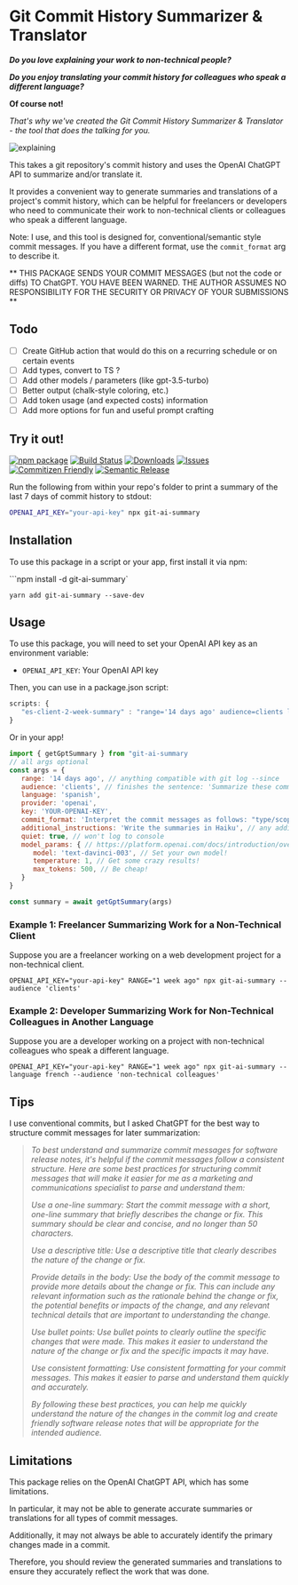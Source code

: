 # Git Commit History Summarizer & Translator

***Do you love explaining your work to non-technical people?***

***Do you enjoy translating your commit history for colleagues who speak a different language?***

**Of course not!**

_That's why we've created the Git Commit History Summarizer & Translator - the tool that does the talking for you._

![explaining](https://user-images.githubusercontent.com/1290033/224572317-e1f80443-e826-45ef-822d-57e1eec16f56.gif)

This takes a git repository's commit history and uses the OpenAI ChatGPT API to summarize and/or translate it. 

It provides a convenient way to generate summaries and translations of a project's commit history, which can be helpful for freelancers or developers who need to communicate their work to non-technical clients or colleagues who speak a different language.

Note: I use, and this tool is designed for, conventional/semantic style commit messages. If you have a different format, use the `commit_format` arg to describe it.

** THIS PACKAGE SENDS YOUR COMMIT MESSAGES (but not the code or diffs) TO ChatGPT. YOU HAVE BEEN WARNED. THE AUTHOR ASSUMES NO RESPONSIBILITY FOR THE SECURITY OR PRIVACY OF YOUR SUBMISSIONS **

## Todo

- [ ] Create GitHub action that would do this on a recurring schedule or on certain events
- [ ] Add types, convert to TS ?
- [ ] Add other models / parameters (like gpt-3.5-turbo)
- [ ] Better output (chalk-style coloring, etc.)
- [ ] Add token usage (and expected costs) information
- [ ] Add more options for fun and useful prompt crafting

## Try it out!

[![npm package][npm-img]][npm-url]
[![Build Status][build-img]][build-url]
[![Downloads][downloads-img]][downloads-url]
[![Issues][issues-img]][issues-url]
[![Commitizen Friendly][commitizen-img]][commitizen-url]
[![Semantic Release][semantic-release-img]][semantic-release-url]

Run the following from within your repo's folder to print a summary of the last 7 days of commit history to stdout:

```bash 
OPENAI_API_KEY="your-api-key" npx git-ai-summary
```

## Installation

To use this package in a script or your app, first install it via npm:

```npm install -d git-ai-summary`

`yarn add git-ai-summary --save-dev`

## Usage

To use this package, you will need to set your OpenAI API key as an environment variable:
- `OPENAI_API_KEY`: Your OpenAI API key


Then, you can use in a package.json script: 

```js
scripts: {
   "es-client-2-week-summary" : "range='14 days ago' audience=clients language=spanish npx git-ai-summary"
}
```

Or in your app!

```js
import { getGptSummary } from "git-ai-summary
// all args optional
const args = {
   range: '14 days ago', // anything compatible with git log --since 
   audience: 'clients', // finishes the sentence: 'Summarize these commit logs into friendly software release notes that will be appropriate for...'
   language: 'spanish',
   provider: 'openai',
   key: 'YOUR-OPENAI-KEY',
   commit_format: 'Interpret the commit messages as follows: "type/scope/purpose"', // e.g. if your commit format is "fix/login/Correctly handle invalid auth with error messages"
   additional_instructions: 'Write the summaries in Haiku', // any additional instructions you want to send to ChatGPT
   quiet: true, // won't log to console
   model_params: { // https://platform.openai.com/docs/introduction/overview
      model: 'text-davinci-003', // Set your own model!
      temperature: 1, // Get some crazy results!
      max_tokens: 500, // Be cheap!
   }
}

const summary = await getGptSummary(args)

```

### Example 1: Freelancer Summarizing Work for a Non-Technical Client

Suppose you are a freelancer working on a web development project for a non-technical client.

`OPENAI_API_KEY="your-api-key" RANGE="1 week ago" npx git-ai-summary --audience 'clients'`


### Example 2: Developer Summarizing Work for Non-Technical Colleagues in Another Language

Suppose you are a developer working on a project with non-technical colleagues who speak a different language.

`OPENAI_API_KEY="your-api-key" RANGE="1 week ago" npx git-ai-summary --language french --audience 'non-technical colleagues'`

## Tips

I use conventional commits, but I asked ChatGPT for the best way to structure commit messages for later summarization:

><i>To best understand and summarize commit messages for software release notes, it's helpful if the commit messages follow a consistent structure. Here are some best practices for structuring commit messages that will make it easier for me as a marketing and communications specialist to parse and understand them:
> 
>Use a one-line summary: Start the commit message with a short, one-line summary that briefly describes the change or fix. This summary should be clear and concise, and no longer than 50 characters.
> 
>Use a descriptive title: Use a descriptive title that clearly describes the nature of the change or fix.
> 
>Provide details in the body: Use the body of the commit message to provide more details about the change or fix. This can include any relevant information such as the rationale behind the change or fix, the potential benefits or impacts of the change, and any relevant technical details that are important to understanding the change.
> 
>Use bullet points: Use bullet points to clearly outline the specific changes that were made. This makes it easier to understand the nature of the change or fix and the specific impacts it may have.
> 
>Use consistent formatting: Use consistent formatting for your commit messages. This makes it easier to parse and understand them quickly and accurately.
> 
>By following these best practices, you can help me quickly understand the nature of the changes in the commit log and create friendly software release notes that will be appropriate for the intended audience.</i></quote>

## Limitations

This package relies on the OpenAI ChatGPT API, which has some limitations.

In particular, it may not be able to generate accurate summaries or translations for all types of commit messages. 

Additionally, it may not always be able to accurately identify the primary changes made in a commit. 

Therefore, you should review the generated summaries and translations to ensure they accurately reflect the work that was done.

[build-img]:https://github.com/danielthedifficult/git-ai-summary/actions/workflows/release.yml/badge.svg
[build-url]:https://github.com/danielthedifficult/git-ai-summary/actions/workflows/release.yml
[downloads-img]:https://img.shields.io/npm/dt/git-ai-summary
[downloads-url]:https://www.npmtrends.com/git-ai-summary
[npm-img]:https://img.shields.io/npm/v/git-ai-summary
[npm-url]:https://www.npmjs.com/package/git-ai-summary
[issues-img]:https://img.shields.io/github/issues/danielthedifficult/git-ai-summary
[issues-url]:https://github.com/danielthedifficult/git-ai-summary/issues
[semantic-release-img]:https://img.shields.io/badge/%20%20%F0%9F%93%A6%F0%9F%9A%80-semantic--release-e10079.svg
[semantic-release-url]:https://github.com/semantic-release/semantic-release
[commitizen-img]:https://img.shields.io/badge/commitizen-friendly-brightgreen.svg
[commitizen-url]:http://commitizen.github.io/cz-cli/
